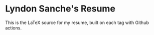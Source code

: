 # Lyndon Sanche's Resume

This is the LaTeX source for my resume, built on each tag with Github actions.
